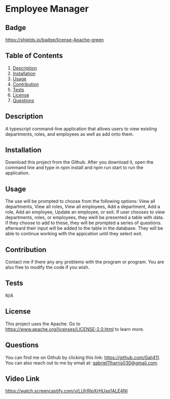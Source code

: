 # Employee Manager

  ## Badge

  https://shields.io/badge/license-Apache-green

  ## Table of Contents
  1. [Description](#Description)
  2. [Installation](#Installation)
  3. [Usage](#Usage) 
  4. [Contribution](#Contribution)
  5. [Tests](#Tests)
  6. [License](#License) 
  7. [Questions](#Questions)

  ## Description

  A typescript command-line application that allows users to view existing departments, roles, and employees as well as add onto them.

  ## Installation

  Download this project from the Github. After you download it, open the command line and type in npm install and npm run start to run the application.

  ## Usage

  The use will be prompted to choose from the following options: View all departments, View all roles, View all employees, Add a department, Add a role, Add an employee, Update an employee, or exit. If user chooses to view departments, roles, or employees, they weill be presented a table with data. if they choose to add to these, they will be prompted a series of questions. afterward their input will be added to the table in the database. They will be able to continue working with the appication until they select exit. 

  ## Contribution 
  
  Contact me if there any any problems with the program or program. You are also free to modify the code if you wish.

  ## Tests

  N/A

  ## License
  
  This project uses the Apache.
  Go to https://www.apache.org/licenses/LICENSE-2.0.html to learn more.

  ## Questions 

  You can find me on Github by clicking this link: https://github.com/Gali411.
  You can also reach out to me by email at: gabriel11harris030@gmail.com.

  ## Video Link 

  https://watch.screencastify.com/v/LUIrRIpXrHUxp1ALE4NI
  